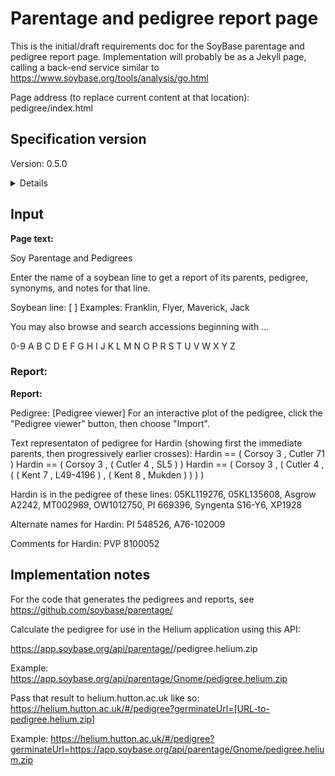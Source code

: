 # Parentage and pedigree report page

This is the initial/draft requirements doc for the SoyBase parentage and pedigree report page. Implementation will probably be as a Jekyll page, calling a back-end service similar to
https://www.soybase.org/tools/analysis/go.html

Page address (to replace current content at that location): pedigree/index.html


## Specification version
Version: 0.5.0

<details>

First draft on 2024-11-07.

</details>

## Input

**Page text:**

Soy Parentage and Pedigrees

Enter the name of a soybean line to get a report of its parents, pedigree, synonyms, and notes for that line.

Soybean line: [  ]
  Examples: Franklin, Flyer, Maverick, Jack

You may also browse and search accessions beginning with ...

 0-9  A  B  C  D  E  F  G  H  I  J  K  L  M  N  O  P  R  S  T  U  V  W  X  Y  Z 



### Report:

**Report:**

Pedigree:
  [Pedigree viewer]
    For an interactive plot of the pedigree, click the "Pedigree viewer" button, then choose "Import".

Text representaton of pedigree for Hardin (showing first the immediate parents, then progressively earlier crosses):
  Hardin ==	( Corsoy 3 , Cutler 71 )
  Hardin ==	( Corsoy 3 , ( Cutler 4 , SL5 ) )
  Hardin ==	( Corsoy 3 , ( Cutler 4 , ( ( Kent 7 , L49-4196 ) , ( Kent 8 , Mukden ) ) ) )


Hardin is in the pedigree of these lines: 05KL119276, 05KL135608, Asgrow A2242, MT002989, OW1012750, PI 669396, Syngenta S16-Y6, XP1928

Alternate names for Hardin: PI 548526, A76-102009

Comments for Hardin: PVP 8100052



## Implementation notes

For the code that generates the pedigrees and reports, see
https://github.com/soybase/parentage/

Calculate the pedigree for use in the Helium application using this API:
    
  https://app.soybase.org/api/parentage/<query>/pedigree.helium.zip
 
Example:
  https://app.soybase.org/api/parentage/Gnome/pedigree.helium.zip

Pass that result to helium.hutton.ac.uk like so:
  https://helium.hutton.ac.uk/#/pedigree?germinateUrl=[URL-to-pedigree.helium.zip]

Example:
  https://helium.hutton.ac.uk/#/pedigree?germinateUrl=https://app.soybase.org/api/parentage/Gnome/pedigree.helium.zip

